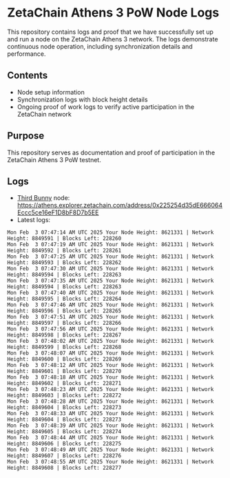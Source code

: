 # ZetaChain Athens 3 PoW Node Logs
This repository contains logs and proof that we have successfully set up and run a node on the ZetaChain Athens 3 network. The logs demonstrate continuous node operation, including synchronization details and performance.

## Contents
- Node setup information
- Synchronization logs with block height details
- Ongoing proof of work logs to verify active participation in the ZetaChain network

## Purpose
This repository serves as documentation and proof of participation in the ZetaChain Athens 3 PoW testnet.

## Logs

- [Third Bunny](https://thirdbunny.xyz/) node: https://athens.explorer.zetachain.com/address/0x225254d35dE666064Eccc5ce16eF1D8bF8D7b5EE
- Latest logs:
```
Mon Feb  3 07:47:14 AM UTC 2025 Your Node Height: 8621331 | Network Height: 8849591 | Blocks Left: 228260
Mon Feb  3 07:47:19 AM UTC 2025 Your Node Height: 8621331 | Network Height: 8849592 | Blocks Left: 228261
Mon Feb  3 07:47:25 AM UTC 2025 Your Node Height: 8621331 | Network Height: 8849593 | Blocks Left: 228262
Mon Feb  3 07:47:30 AM UTC 2025 Your Node Height: 8621331 | Network Height: 8849594 | Blocks Left: 228263
Mon Feb  3 07:47:35 AM UTC 2025 Your Node Height: 8621331 | Network Height: 8849594 | Blocks Left: 228263
Mon Feb  3 07:47:40 AM UTC 2025 Your Node Height: 8621331 | Network Height: 8849595 | Blocks Left: 228264
Mon Feb  3 07:47:46 AM UTC 2025 Your Node Height: 8621331 | Network Height: 8849596 | Blocks Left: 228265
Mon Feb  3 07:47:51 AM UTC 2025 Your Node Height: 8621331 | Network Height: 8849597 | Blocks Left: 228266
Mon Feb  3 07:47:56 AM UTC 2025 Your Node Height: 8621331 | Network Height: 8849598 | Blocks Left: 228267
Mon Feb  3 07:48:02 AM UTC 2025 Your Node Height: 8621331 | Network Height: 8849599 | Blocks Left: 228268
Mon Feb  3 07:48:07 AM UTC 2025 Your Node Height: 8621331 | Network Height: 8849600 | Blocks Left: 228269
Mon Feb  3 07:48:12 AM UTC 2025 Your Node Height: 8621331 | Network Height: 8849601 | Blocks Left: 228270
Mon Feb  3 07:48:18 AM UTC 2025 Your Node Height: 8621331 | Network Height: 8849602 | Blocks Left: 228271
Mon Feb  3 07:48:23 AM UTC 2025 Your Node Height: 8621331 | Network Height: 8849603 | Blocks Left: 228272
Mon Feb  3 07:48:28 AM UTC 2025 Your Node Height: 8621331 | Network Height: 8849604 | Blocks Left: 228273
Mon Feb  3 07:48:33 AM UTC 2025 Your Node Height: 8621331 | Network Height: 8849604 | Blocks Left: 228273
Mon Feb  3 07:48:39 AM UTC 2025 Your Node Height: 8621331 | Network Height: 8849605 | Blocks Left: 228274
Mon Feb  3 07:48:44 AM UTC 2025 Your Node Height: 8621331 | Network Height: 8849606 | Blocks Left: 228275
Mon Feb  3 07:48:49 AM UTC 2025 Your Node Height: 8621331 | Network Height: 8849607 | Blocks Left: 228276
Mon Feb  3 07:48:55 AM UTC 2025 Your Node Height: 8621331 | Network Height: 8849608 | Blocks Left: 228277
```
